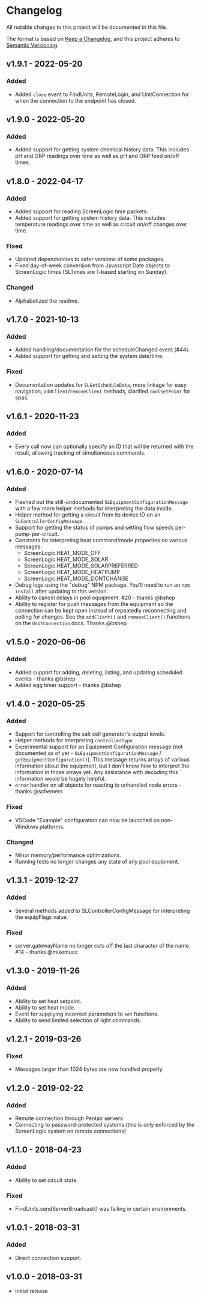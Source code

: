 # Changelog

All notable changes to this project will be documented in this file.

The format is based on [Keep a Changelog](https://keepachangelog.com/en/1.0.0/),
and this project adheres to [Semantic Versioning](https://semver.org/spec/v2.0.0.html).

## v1.9.1 - 2022-05-20

### Added

* Added `close` event to FindUnits, RemoteLogin, and UnitConnection for when the connection to the endpoint has closed.

## v1.9.0 - 2022-05-20

### Added

* Added support for getting system chemical history data. This includes pH and ORP readings over time as well as pH and ORP feed on/off times.

## v1.8.0 - 2022-04-17

### Added

* Added support for reading ScreenLogic time packets.
* Added support for getting system history data. This includes temperature readings over time as well as circuit on/off changes over time.

### Fixed

* Updated dependencies to safer versions of some packages.
* Fixed day-of-week conversion from Javascript Date objects to ScreenLogic times (SLTimes are 1-based starting on Sunday).

### Changed

* Alphabetized the readme.

## v1.7.0 - 2021-10-13

### Added

* Added handling/documentation for the scheduleChanged event (#44).
* Added support for getting and setting the system date/time.

### Fixed

* Documentation updates for `SLGetScheduleData`, more linkage for easy navigation, `addClient`/`removeClient` methods, clarified `coolSetPoint` for spas.

## v1.6.1 - 2020-11-23

### Added

* Every call now can optionally specify an ID that will be returned with the result, allowing tracking of simultaneous commands.

## v1.6.0 - 2020-07-14

### Added

* Fleshed out the still-undocumented `SLEquipmentConfigurationMessage` with a few more helper methods for interpreting the data inside.
* Helper method for getting a circuit from its device ID on an `SLControllerConfigMessage`.
* Support for getting the status of pumps and setting flow speeds per-pump-per-circuit.
* Constants for interpreting heat command/mode properties on various messages:
  * ScreenLogic.HEAT_MODE_OFF
  * ScreenLogic.HEAT_MODE_SOLAR
  * ScreenLogic.HEAT_MODE_SOLARPREFERRED
  * ScreenLogic.HEAT_MODE_HEATPUMP
  * ScreenLogic.HEAT_MODE_DONTCHANGE
* Debug logs using the "debug" NPM package. You'll need to run an `npm install` after updating to this version.
* Ability to cancel delays in pool equipment. #20 - thanks @bshep
* Ability to register for push messages from the equipment so the connection can be kept open instead of repeatedly reconnecting and polling for changes. See the `addClient()` and `removeClient()` functions on the `UnitConnection` docs. Thanks @bshep

## v1.5.0 - 2020-06-06

### Added

* Added support for adding, deleting, listing, and updating scheduled events - thanks @bshep
* Added egg timer support - thanks @bshep

## v1.4.0 - 2020-05-25

### Added

* Support for controlling the salt cell generator's output levels.
* Helper methods for interpreting `controllerType`.
* Experimental support for an Equipment Configuration message (not documented as of yet - `SLEquipmentConfigurationMessage` / `getEquipmentConfiguration()`). This message returns arrays of various information about the equipment, but I don't know how to interpret the information in those arrays yet. Any assistance with decoding this information would be hugely helpful.
* `error` handler on all objects for reacting to unhandled node errors - thanks @schemers

### Fixed

* VSCode "Example" configuration can now be launched on non-Windows platforms.

### Changed

* Minor memory/performance optimizations.
* Running tests no longer changes any state of any pool equipment.

## v1.3.1 - 2019-12-27

### Added

* Several methods added to SLControllerConfigMessage for interpreting the equipFlags value.

### Fixed

* server.gatewayName no longer cuts off the last character of the name. #14 - thanks @mikemucc

## v1.3.0 - 2019-11-26

### Added

* Ability to set heat setpoint.
* Ability to set heat mode.
* Event for supplying incorrect parameters to `set` functions.
* Ability to send limited selection of light commands.

## v1.2.1 - 2019-03-26

### Fixed

* Messages larger than 1024 bytes are now handled properly.

## v1.2.0 - 2019-02-22

### Added

* Remote connection through Pentair servers
* Connecting to password-protected systems (this is only enforced by the ScreenLogic system on remote connections)

## v1.1.0 - 2018-04-23

### Added

* Ability to set circuit state.

### Fixed

* FindUnits.sendServerBroadcast() was failing in certain environments.

## v1.0.1 - 2018-03-31

### Added

* Direct connection support.

## v1.0.0 - 2018-03-31

* Initial release
